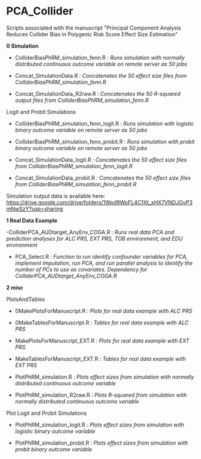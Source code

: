 # PCA_Collider
Scripts associated with the manuscript "Principal Component Analysis Reduces Collider Bias in Polygenic Risk Score Effect Size Estimation"

<b>**0 Simulation**</b>

- ColliderBiasPhRM_simulation_fenn.R
  <i> : Runs simulation with normally distributed continuous outcome variable on remote server as 50 jobs</i>

- Concat_SimulationData.R
    <i> : Concatenates the 50 effect size files from ColliderBiasPhRM_simulation_fenn.R</i>

- Concat_SimulationData_R2raw.R
    <i> : Concatenates the 50 R-squared output files from ColliderBiasPhRM_simulation_fenn.R</i>

Logit and Probit Simulations

-   ColliderBiasPhRM_simulation_fenn_logit.R
      <i> : Runs simulation with logistic binary outcome variable on remote server as 50 jobs </i>

-   ColliderBiasPhRM_simulation_fenn_probit.R
      <i> : Runs simulation with probit binary outcome variable on remote server as 50 jobs </i>

-   Concat_SimulationData_logit.R
      <i> : Concatenates the 50 effect size files from ColliderBiasPhRM_simulation_fenn_logit.R</i>

-   Concat_SimulationData_probit.R
      <i> : Concatenates the 50 effect size files from ColliderBiasPhRM_simulation_fenn_probit.R</i>

Simulation output data is available here:
https://drive.google.com/drive/folders/1Wpd9WoFL4C1Xt_xHX7VNDJGvP3mNwSzY?usp=sharing


<b>**1 Real Data Example**</b>

-ColliderPCA_AUDtarget_AnyEnv_COGA.R
    <i> : Runs real data PCA and prediction analyses for ALC PRS, EXT PRS, TOB environment, and EDU environment</i>

- PCA_Select.R
    <i> :  Function to run identify confounder variables for PCA, implement imputation, run PCA, and run parallel analysis to identify the number of PCs to use as covariates. Dependency for ColliderPCA_AUDtarget_AnyEnv_COGA.R</i>


<b>**2 misc**</b>

PlotsAndTables

- 0MakePlotsForManuscript.R
    <i> : Plots for real data example with ALC PRS</i>

- 0MakeTablesForManuscript.R
    <i> : Tables for real data example with ALC PRS</i>

- MakePlotsForManuscript_EXT.R
    <i> : Plots for real data example with EXT PRS</i>

- MakeTablesForManuscript_EXT.R
    <i> : Tables for real data example with EXT PRS</i>

- PlotPhRM_simulation.R
    <i> : Plots effect sizes from simulation with normally distributed continuous outcome variable</i>

- PlotPhRM_simulation_R2raw.R
    <i> : Plots R-squared from simulation with normally distributed continuous outcome variable</i>

Plot Logit and Probit Simulations

-   PlotPhRM_simulation_logit.R
      <i> : Plots effect sizes from simulation with logistic binary outcome variable</i>
 
-   PlotPhRM_simulation_probit.R
      <i> : Plots effect sizes from simulation with probit binary outcome variable</i>
